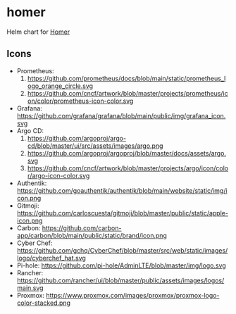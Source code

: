 # homer
Helm chart for [Homer](https://github.com/bastienwirtz/homer)

## Icons
* Prometheus:
    1. https://github.com/prometheus/docs/blob/main/static/prometheus_logo_orange_circle.svg
    2. https://github.com/cncf/artwork/blob/master/projects/prometheus/icon/color/prometheus-icon-color.svg
* Grafana: https://github.com/grafana/grafana/blob/main/public/img/grafana_icon.svg
* Argo CD:
    1. https://github.com/argoproj/argo-cd/blob/master/ui/src/assets/images/argo.png
    2. https://github.com/argoproj/argoproj/blob/master/docs/assets/argo.svg
    3. https://github.com/cncf/artwork/blob/master/projects/argo/icon/color/argo-icon-color.svg
* Authentik: https://github.com/goauthentik/authentik/blob/main/website/static/img/icon.png
* Gitmoji: https://github.com/carloscuesta/gitmoji/blob/master/public/static/apple-icon.png
* Carbon: https://github.com/carbon-app/carbon/blob/main/public/static/brand/icon.png
* Cyber Chef: https://github.com/gchq/CyberChef/blob/master/src/web/static/images/logo/cyberchef_hat.svg
* Pi-hole: https://github.com/pi-hole/AdminLTE/blob/master/img/logo.svg
* Rancher: https://github.com/rancher/ui/blob/master/public/assets/images/logos/main.svg
* Proxmox: https://www.proxmox.com/images/proxmox/proxmox-logo-color-stacked.png